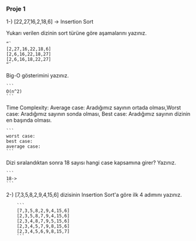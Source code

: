 ### Proje 1

1-) [22,27,16,2,18,6] -> Insertion Sort

Yukarı verilen dizinin sort türüne göre aşamalarını yazınız.

    “`
    [2,27,16,22,18,6]
    [2,6,16,22,18,27]
    [2,6,16,18,22,27] 
    “`

Big-O gösterimini yazınız.

    ```
    O(n^2)
    ```

Time Complexity: Average case: Aradığımız sayının ortada olması,Worst case: Aradığımız sayının sonda olması, Best case: Aradığımız sayının dizinin en başında olması.

    ```
    worst case:
    best case:
    average case:
    ```



Dizi sıralandıktan sonra 18 sayısı hangi case kapsamına girer? Yazınız.

    ```
    18->
    ```


2-) [7,3,5,8,2,9,4,15,6] dizisinin Insertion Sort'a göre ilk 4 adımını yazınız.

        ```
        [7,3,5,8,2,9,4,15,6]
        [2,3,5,8,7,9,4,15,6]
        [2,3,4,8,7,9,5,15,6]
        [2,3,4,5,7,9,8,15,6]
        [2,3,4,5,6,9,8,15,7]
        ```



    